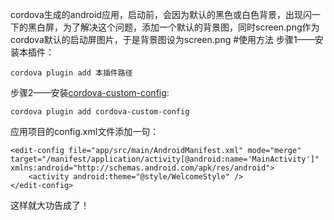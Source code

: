cordova生成的android应用，启动前，会因为默认的黑色或白色背景，出现闪一下的黑白屏，为了解决这个问题，添加一个默认的背景图，同时screen.png作为cordova默认的启动屏图片，于是背景图设为screen.png
#使用方法
步骤1——安装本插件：
```
cordova plugin add 本插件路径
 ```
步骤2——安装[cordova-custom-config](https://github.com/dpa99c/cordova-custom-config):
```
cordova plugin add cordova-custom-config
 ```
应用项目的config.xml文件添加一句：
 ```android
 <edit-config file="app/src/main/AndroidManifest.xml" mode="merge" target="/manifest/application/activity[@android:name='MainActivity']" xmlns:android="http://schemas.android.com/apk/res/android">
     <activity android:theme="@style/WelcomeStyle" />
 </edit-config>
 ```
这样就大功告成了！
